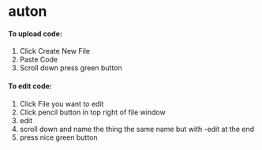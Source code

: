 # auton

#### To upload code:
1. Click Create New File
2. Paste Code
3. Scroll down press green button

#### To edit code:
1. Click File you want to edit
2. Click pencil button in top right of file window
3. edit
4. scroll down and name the thing the same name but with -edit at the end
5. press nice green button
